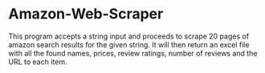 # Amazon-Web-Scraper
This program accepts a string input and proceeds to scrape 20 pages of amazon search results for the given string.
It will then return an excel file with all the found names, prices, review ratings, number of reviews and the URL to each item.
